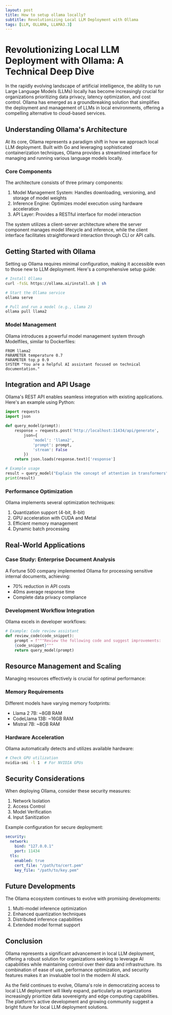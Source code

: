 ```yaml
---
layout: post
title: How to setup ollama locally?
subtitle: Revolutionizing Local LLM Deployment with Ollama
tags: [LLM, OLLAMA, LLAMA3.3]
---
```

# Revolutionizing Local LLM Deployment with Ollama: A Technical Deep Dive

In the rapidly evolving landscape of artificial intelligence, the ability to run Large Language Models (LLMs) locally has become increasingly crucial for organizations prioritizing data privacy, latency optimization, and cost control. Ollama has emerged as a groundbreaking solution that simplifies the deployment and management of LLMs in local environments, offering a compelling alternative to cloud-based services.

## Understanding Ollama's Architecture

At its core, Ollama represents a paradigm shift in how we approach local LLM deployment. Built with Go and leveraging sophisticated containerization techniques, Ollama provides a streamlined interface for managing and running various language models locally.

### Core Components

The architecture consists of three primary components:

1. Model Management System: Handles downloading, versioning, and storage of model weights
2. Inference Engine: Optimizes model execution using hardware acceleration
3. API Layer: Provides a RESTful interface for model interaction

The system utilizes a client-server architecture where the server component manages model lifecycle and inference, while the client interface facilitates straightforward interaction through CLI or API calls.

## Getting Started with Ollama

Setting up Ollama requires minimal configuration, making it accessible even to those new to LLM deployment. Here's a comprehensive setup guide:

```bash
# Install Ollama
curl -fsSL https://ollama.ai/install.sh | sh

# Start the Ollama service
ollama serve

# Pull and run a model (e.g., Llama 2)
ollama pull llama2
```

### Model Management

Ollama introduces a powerful model management system through Modelfiles, similar to Dockerfiles:

```
FROM llama2
PARAMETER temperature 0.7
PARAMETER top_p 0.9
SYSTEM "You are a helpful AI assistant focused on technical documentation."
```

## Integration and API Usage

Ollama's REST API enables seamless integration with existing applications. Here's an example using Python:

```python
import requests
import json

def query_model(prompt):
    response = requests.post('http://localhost:11434/api/generate',
        json={
            'model': 'llama2',
            'prompt': prompt,
            'stream': False
        })
    return json.loads(response.text)['response']

# Example usage
result = query_model("Explain the concept of attention in transformers")
print(result)
```

### Performance Optimization

Ollama implements several optimization techniques:

1. Quantization support (4-bit, 8-bit)
2. GPU acceleration with CUDA and Metal
3. Efficient memory management
4. Dynamic batch processing

## Real-World Applications

### Case Study: Enterprise Document Analysis

A Fortune 500 company implemented Ollama for processing sensitive internal documents, achieving:
- 70% reduction in API costs
- 40ms average response time
- Complete data privacy compliance

### Development Workflow Integration

Ollama excels in developer workflows:

```python
# Example: Code review assistant
def review_code(code_snippet):
    prompt = f"""Review the following code and suggest improvements:
    {code_snippet}"""
    return query_model(prompt)
```

## Resource Management and Scaling

Managing resources effectively is crucial for optimal performance:

### Memory Requirements

Different models have varying memory footprints:
- Llama 2 7B: ~8GB RAM
- CodeLlama 13B: ~16GB RAM
- Mistral 7B: ~8GB RAM

### Hardware Acceleration

Ollama automatically detects and utilizes available hardware:

```bash
# Check GPU utilization
nvidia-smi -l 1  # For NVIDIA GPUs
```

## Security Considerations

When deploying Ollama, consider these security measures:

1. Network Isolation
2. Access Control
3. Model Verification
4. Input Sanitization

Example configuration for secure deployment:

```yaml
security:
  network:
    bind: "127.0.0.1"
    port: 11434
  tls:
    enabled: true
    cert_file: "/path/to/cert.pem"
    key_file: "/path/to/key.pem"
```

## Future Developments

The Ollama ecosystem continues to evolve with promising developments:

1. Multi-model inference optimization
2. Enhanced quantization techniques
3. Distributed inference capabilities
4. Extended model format support

## Conclusion

Ollama represents a significant advancement in local LLM deployment, offering a robust solution for organizations seeking to leverage AI capabilities while maintaining control over their data and infrastructure. Its combination of ease of use, performance optimization, and security features makes it an invaluable tool in the modern AI stack.

As the field continues to evolve, Ollama's role in democratizing access to local LLM deployment will likely expand, particularly as organizations increasingly prioritize data sovereignty and edge computing capabilities. The platform's active development and growing community suggest a bright future for local LLM deployment solutions.